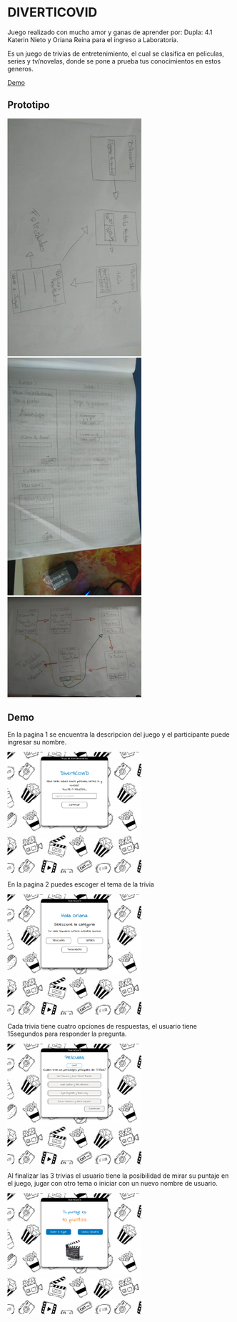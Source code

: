 # DIVERTICOVID

Juego realizado con mucho amor y ganas de aprender por: Dupla: 4.1 Katerin Nieto y Oriana Reina para el ingreso a Laboratoria.

Es un juego de trivias de entretenimiento, el cual se clasifica en peliculas, series y tv/novelas, donde se pone a prueba tus conocimientos en estos generos.

[Demo](https://oriananohemi.github.io/trivia-laboratoria/)

## Prototipo

<img width=300 src="./demoProyecto/Sketch 1 - Oriana.jpeg">

<img width=300 src="./demoProyecto/Sketch 2 - Katerin.jpeg">

<img width=300 src="./demoProyecto/Prototipo Sketch unificado.jpeg">

## Demo

En la pagina 1 se encuentra la descripcion del juego y el participante puede ingresar su nombre.

<img width=300 src="./demoProyecto/Screen Shot 2020-08-23 at 15.27.09.png">

En la pagina 2 puedes escoger el tema de la trivia

<img width=300 src="./demoProyecto/Screen Shot 2020-08-23 at 15.27.19.png">

Cada trivia tiene cuatro opciones de respuestas, el usuario tiene 15segundos para responder la pregunta.

<img width=300 src="./demoProyecto/Screen Shot 2020-08-23 at 15.27.21.png">

Al finalizar las 3 trivias el usuario tiene la posibilidad de mirar su puntaje en el juego, jugar con otro tema o iniciar con un nuevo nombre de usuario.

<img width=300 src="./demoProyecto/Screen Shot 2020-08-23 at 15.27.53.png">
